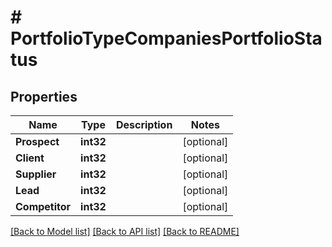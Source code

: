 # # PortfolioTypeCompaniesPortfolioStatus


## Properties 


Name | Type | Description | Notes
------------ | ------------- | ------------- | -------------
**Prospect**| **int32** |   | [optional]
**Client**| **int32** |   | [optional]
**Supplier**| **int32** |   | [optional]
**Lead**| **int32** |   | [optional]
**Competitor**| **int32** |   | [optional]


[[Back to Model list]](../../README.md#models) [[Back to API list]](../../README.md#endpoints) [[Back to README]](../../README.md)

